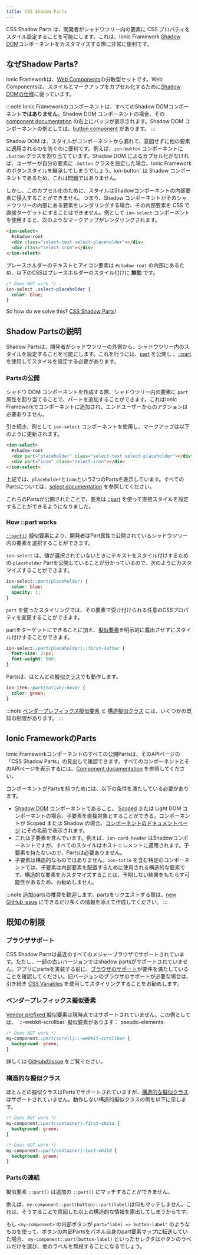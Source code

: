 ```yaml
---
title: CSS Shadow Parts
---
```


<head>
  <title>CSS Shadow Parts - Style CSS Properties Inside of A Shadow Tree</title>
  <meta
    name="description"
    content="CSS Shadow Parts allow developers to style CSS properties on elements inside of a shadow tree. Read to learn more about customizing Ionic Shadow DOM components."
  />
</head>

CSS Shadow Parts は、開発者がシャドウツリー内の要素に CSS プロパティをスタイル設定することを可能にします。これは、Ionic Framework <a href="https://developer.mozilla.org/en-US/docs/Web/Web_Components/Using_shadow_DOM" target="_blank" rel="noopener noreferrer">Shadow DOM</a>コンポーネントをカスタマイズする際に非常に便利です。

## なぜShadow Parts?

Ionic Frameworkは、<a href="https://developer.mozilla.org/en-US/docs/Web/Web_Components" target="_blank" rel="noopener noreferrer">Web Components</a>の分散型セットです。Web Componentsは、スタイルとマークアップをカプセル化するために<a href="https://w3c.github.io/webcomponents/spec/shadow/" target="_blank" rel="noopener noreferrer">Shadow DOMの仕様</a>に従っています。

:::note
Ionic Frameworkのコンポーネントは、すべてのShadow DOMコンポーネント**ではありません**。Shadow DOM コンポーネントの場合、その [component documentation](../components.md) の右上にバッジが表示されます。Shadow DOM コンポーネントの例としては、[button component](../api/button.md) があります。
:::

Shadow DOM は、スタイルがコンポーネントから漏れて、意図せずに他の要素に適用されるのを防ぐのに便利です。例えば、`ion-button` コンポーネントに `.button` クラスを割り当てています。Shadow DOM によるカプセル化がなければ、ユーザーが自分の要素に `.button` クラスを設定した場合、Ionic Framework のボタンスタイルを継承してしまうでしょう。ion-button` は Shadow コンポーネントであるため、これは問題ではありません。

しかし、このカプセル化のために、スタイルはShadowコンポーネントの内部要素に侵入することができません。つまり、Shadow コンポーネントがそのシャドウツリーの内部にある要素をレンダリングする場合、その内部要素を CSS で直接ターゲットにすることはできません。例として `ion-select` コンポーネントを使用すると、次のようなマークアップがレンダリングされます。

```html
<ion-select>
  #shadow-root
  <div class="select-text select-placeholder"></div>
  <div class="select-icon"></div>
</ion-select>
```

プレースホルダーのテキストとアイコン要素は `#shadow-root` の内部にあるため、以下のCSSはプレースホルダーのスタイル付けに **無効** です。

```css
/* Does NOT work */
ion-select .select-placeholder {
  color: blue;
}
```

So how do we solve this? [CSS Shadow Parts](#shadow-parts-explained)!

## Shadow Partsの説明

Shadow Partsは、開発者がシャドウツリーの外側から、シャドウツリー内のスタイルを設定することを可能にします。これを行うには、[part](#exposing-a-part) を公開し 、[::part](#how-part-works) を使用してスタイルを設定する必要があります。

### Partsの公開

シャドウ DOM コンポーネントを作成する際、シャドウツリー内の要素に `part` 属性を割り当てることで、パートを追加することができます。これはIonic Frameworkでコンポーネントに追加され、エンドユーザーからのアクションは必要ありません。

引き続き、例として `ion-select` コンポーネントを使用し、マークアップは以下のように更新されます。

```html
<ion-select>
  #shadow-root
  <div part="placeholder" class="select-text select-placeholder"></div>
  <div part="icon" class="select-icon"></div>
</ion-select>
```

上記では、`placeholder`と`icon`という2つのPartsを表示しています。すべてのPartsについては、[select documentation](../api/select.md#css-shadow-parts) を参照してください。

これらのPartsが公開されたことで、要素は [::part](#how-part-works) を使って直接スタイルを設定することができるようになりました。

### How ::part works

<a href="https://developer.mozilla.org/en-US/docs/Web/CSS/::part" target="_blank" rel="noopener noreferrer">`::part()`</a> 擬似要素により、開発者はPart属性で公開されているシャドウツリー内の要素を選択することができます。

`ion-select` は、値が選択されていないときにテキストをスタイル付けするための `placeholder` Partを公開していることが分かっているので、次のようにカスタマイズすることができます。

```css
ion-select::part(placeholder) {
  color: blue;
  opacity: 1;
}
```

`part` を使ったスタイリングでは、その要素で受け付けられる任意のCSSプロパティを変更することができます。

partをターゲットにできることに加え、<a href="https://developer.mozilla.org/en-US/docs/Web/CSS/Pseudo-elements" target="_blank" rel="noopener noreferrer">擬似要素</a>を明示的に露出させずにスタイル付けすることができます。

```css
ion-select::part(placeholder)::first-letter {
  font-size: 22px;
  font-weight: 500;
}
```

Partsは、ほとんどの<a href="https://developer.mozilla.org/en-US/docs/Web/CSS/Pseudo-classes" target="_blank" rel="noopener noreferrer">擬似クラス</a>でも動作します。

```css
ion-item::part(native):hover {
  color: green;
}
```

:::note
[ベンダープレフィックス擬似要素](#vendor-prefixed-pseudo-elements) と [構造擬似クラス](#structural-pseudo-classes) には、いくつかの既知の制限があります。
:::

## Ionic FrameworkのParts

Ionic Frameworkコンポーネントのすべての公開Partsは、そのAPIページの「CSS Shadow Parts」の見出しで確認できます。すべてのコンポーネントとそのAPIページを表示するには、[Component documentation](../components.md) を参照してください。

コンポーネントがPartsを持つためには、以下の条件を満たしている必要があります。

- [Shadow DOM](../reference/glossary.md#shadow) コンポーネントであること。 [Scoped](../reference/glossary.md#scoped) または Light DOM コンポーネントの場合、子要素を直接対象とすることができる。コンポーネントが Scoped または Shadow の場合、[コンポーネントのドキュメントページ](../components.md) にその名前で表示されます。
- これは子要素を含んでいます。例えば、`ion-card-header` はShadowコンポーネントですが、すべてのスタイルはホストエレメントに適用されます。子要素を持たないので、Partsは必要ありません。
- 子要素は構造的なものではありません。`ion-title` を含む特定のコンポーネントでは、子要素は内部要素を配置するために使用される構造的な要素です。構造的な要素をカスタマイズすることは、予期しない結果をもたらす可能性があるため、お勧めしません。

:::note
追加partsの推奨を歓迎します。partsをリクエストする際は、<a href="https://github.com/ionic-team/ionic-framework/issues/new?assignees=&labels=&template=feature_request.md&title=feat%3A+" target="_blank" rel="noopener noreferrer">new GitHub issue</a> にできるだけ多くの情報を添えて作成してください。
:::

## 既知の制限

### ブラウザサポート

CSS Shadow Partsは最近のすべてのメジャーブラウザでサポートされています。ただし、一部の古いバージョンではshadow partsがサポートされていません。アプリにpartsを実装する前に、<a href="https://caniuse.com/#feat=mdn-css_selectors_part" target="_blank" rel="noopener noreferrer">ブラウザのサポート</a>が要件を満たしていることを確認してください。旧バージョンのブラウザのサポートが必要な場合は、引き続き [CSS Variables](../theming/css-variables.md) を使用してスタイリングすることをお勧めします。

### ベンダープレフィックス擬似要素

<p>
  <a href="https://developer.mozilla.org/en-US/docs/Glossary/Vendor_Prefix" target="_blank" rel="noopener noreferrer">
    Vendor prefixed
  </a>
  擬似要素は現時点ではサポートされていません。この例としては、 `::-webkit-scrollbar` 擬似要素があります：
  pseudo-elements:
</p>

```css
/* Does NOT work */
my-component::part(scroll)::-webkit-scrollbar {
  background: green;
}
```

詳しくは <a href="https://github.com/w3c/csswg-drafts/issues/4530" target="_blank" rel="noopener noreferrer">GitHubのIssue</a> をご覧ください。

### 構造的な擬似クラス

ほとんどの擬似クラスはPartsでサポートされていますが、<a href="https://www.w3.org/TR/selectors-4/#structural-pseudos" target="_blank" rel="noopener noreferrer">構造的な擬似クラス</a>はサポートされていません。動作しない構造的擬似クラスの例を以下に示します。

```css
/* Does NOT work */
my-component::part(container):first-child {
  background: green;
}

/* Does NOT work */
my-component::part(container):last-child {
  background: green;
}
```

### Partsの連結

擬似要素 `::part()` は追加の `::part()` にマッチすることができません。

例えば、`my-component::part(button)::part(label)`は何もマッチしません。これは、そうすることで意図した以上の構造的な情報を露出してしまうからです。

もし `<my-component>` の内部ボタンが `part="label => button-label"` のようなものを使って、ボタンの内部Partsをパネル自身のpart要素マップに転送していた場合、 `my-component::part(button-label)` といったセレクタはボタンのラベルだけを選び、他のラベルを無視することになるでしょう。

